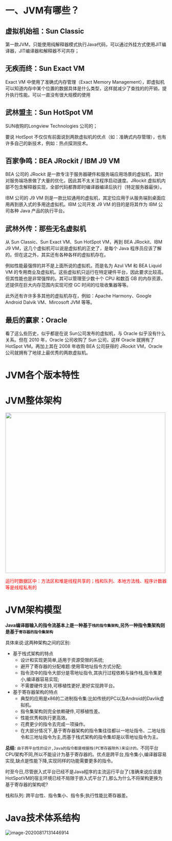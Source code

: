 # 一、JVM有哪些？

## 虚拟机始祖：Sun Classic

第一款JVM，只能使用纯解释器模式执行Java代码，可以通过外挂方式使用JIT编译器，JIT编译器和解释器不可共存；



## 无疾而终：Sun Exact VM

 Exact VM 中使用了准确式内存管理（Exact Memory Management），即虚拟机可以知道内存中某个位置的数据具体是什么类型，这样就减少了查找的的开销，提升执行性能。可以一直没有很大规模的使用



## 武林盟主：Sun HotSpot VM

SUN收购的Longview Technologies 公司的；

要说 HotSpot 不仅仅有前面说到两款虚拟机的优点（如：准确式内存管理），也有许多自己的新技术，例如：热点探测技术。



## 百家争鸣：BEA JRockit / IBM J9 VM

BEA 公司的 JRockit 是一款专注于服务器硬件和服务端应用场景的虚拟机，其针对服务端场景做了大量的优化，因此其不太关注程序启动速度。JRockit 虚拟机内部不包含解释器实现，全部代码都靠即时编译器编译后执行（特定服务器最快）。

IBM 公司的 J9 VM 则是一款比较通用的虚拟机，其定位应用于从服务端到桌面应用再到嵌入式的多用途虚拟机。IBM 公司开发 J9 VM 的目的是将其作为 IBM 公司各种 Java 产品的执行平台。



## 武林外传：那些无名虚拟机

从 Sun Classic、Sun Exact VM、Sun HotSpot VM，再到 BEA JRockit、IBM J9 VM，这几个虚拟机可以说是虚拟机的正史了，是每个 Java 程序员应该了解的。但在这之外，其实还有各种各样的虚拟机存在。

例如性能最强悍的并不是上面所说的虚拟机，而是名为 Azul VM 和 BEA Liquid VM 的专用商业及虚拟机。这些虚拟机只运行在特定硬件平台，因此要求比较高。但其性能也是非常强悍的。其可以管理至少数十个 CPU 和数百 GB 的内存资源，还提供在巨大内存范围内实现可控 GC 时间的垃圾收集器等等。

此外还有许许多多其他的虚拟机存在，例如：Apache Harmony、Google Android Dalvik VM、Mircosoft JVM 等等。



## 最后的赢家：Oracle

看了这么些历史，似乎都是在说 Sun公司发布的虚拟机，与 Oracle 似乎没有什么关系。但在 2010 年，Oracle 公司收购了 Sun 公司，这样 Oracle 就拥有了 HotSpot VM。再加上其在 2008 年收购 BEA 公司获得的 JRockit VM，Oracle 公司就拥有了地球上最优秀的两款虚拟机。



# JVM各个版本特性





# JVM整体架构

<img src="https://gitee.com/firewolf/allinone/raw/master/images/image-20200817140202381.png" with="500" height="500" />



​	 <font color=red>运行时数据区中：方法区和堆是线程共享的；栈和队列、本地方法栈、程序计数器等是线程私有的</font>

# JVM架构模型

**Java编译器输入的指令流基本上是一种基于`栈的指令集架构`,另外一种指令集架构则是基于`寄存器的指令集架构`**

具体来说:这两种架构之间的区别:

- 基于栈式架构的特点
  - 设计和实现更简单,适用于资源受限的系统;
  - 避开了寄存器的分配难题:使用零地址指令方式分配;
  - 指令流中的指令大部分是零地址指令,其执行过程依赖与操作栈,指令集更小,编译器容易实现;
  - 不需要硬件支持,可移植性更好,更好实现跨平台。
- 基于寄存器架构的特点
  - 典型的应用是x86的二进制指令集:比如传统的PC以及Android的Davlik虚拟机。
  - 指令集架构则完全依赖硬件,可移植性差。
  - 性能优秀和执行更高效。
  - 花费更少的指令去完成一项操作。
  - 在大部分情况下,基于寄存器架构的指令集往往都以一地址指令、二地址指令和三地址指令为主,而基于栈式架构的指令集却是以零地址指令为主。

**总结:**
 `由于跨平台性的设计,Java的指令都是根据栈(PC寄存器除外)来设计的。`不同平台CPU架构不同,所以不能设计为基于寄存器的。优点是跨平台,指令集小,编译器容易实现,缺点是性能下降,实现同样的功能需要更多的指令。

时至今日,尽管嵌入式平台已经不是Java程序的主流运行平台了(准确来说应该是HotSpotVM的宿主环境已经不局限于嵌入式平台了),那么为什么不将架构更换为基于寄存器的架构呢?

栈和队列:
 跨平台性、指令集小、指令多;执行性能比寄存器差。

# Java技术体系结构

![image-20200817131446914](https://gitee.com/firewolf/allinone/raw/master/images/image-20200817131446914.png)

